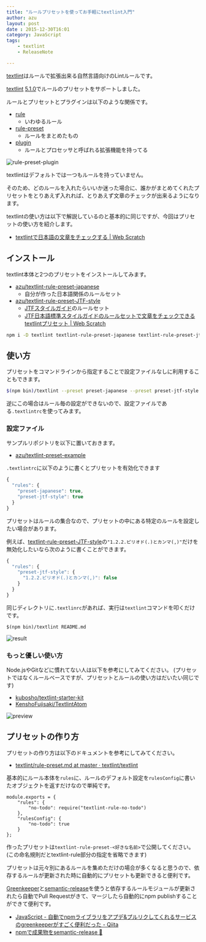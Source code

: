 ```yaml
---
title: "ルールプリセットを使ってお手軽にtextlint入門"
author: azu
layout: post
date : 2015-12-30T16:01
category: JavaScript
tags:
    - textlint
    - ReleaseNote

---
```


[textlint](https://github.com/textlint/textlint "textlint")はルールで拡張出来る自然言語向けのLintルールです。

[textlint](https://github.com/textlint/textlint "textlint") [5.1.0](https://github.com/textlint/textlint/releases/tag/5.1.0 "5.1.0")でルールのプリセットをサポートしました。

ルールとプリセットとプラグインは以下のような関係です。

- [rule](https://github.com/textlint/textlint/tree/master/docs/docs/rule.md)
    - いわゆるルール
- [rule-preset](https://github.com/textlint/textlint/tree/master/docs/docs/rule-preset.md)
    - ルールをまとめたもの
- [plugin](https://github.com/textlint/textlint/tree/master/docs/docs/plugin.md)
    - ルールとプロセッサと呼ばれる拡張機能を持ってる

![rule-preset-plugin](https://raw.githubusercontent.com/textlint/textlint/master/docs/resources/rule-preset-plugin.png)

textlintはデフォルトでは一つもルールを持っていません。

そのため、どのルールを入れたらいいか迷った場合に、誰かがまとめてくれたプリセットをとりあえず入れれば、とりあえず文章のチェックが出来るようになります。

textlintの使い方は以下で解説しているのと基本的に同じですが、今回はプリセットの使い方を紹介します。

- [textlintで日本語の文章をチェックする | Web Scratch](http://efcl.info/2015/09/10/introduce-textlint/ "textlintで日本語の文章をチェックする | Web Scratch")

## インストール

textlint本体と2つのプリセットをインストールしてみます。

- [azu/textlint-rule-preset-japanese](https://github.com/azu/textlint-rule-preset-japanese)
	- 自分が作った日本語関係のルールセット
- [azu/textlint-rule-preset-JTF-style](https://github.com/azu/textlint-rule-preset-JTF-style)
	- [JTFスタイルガイド](https://www.jtf.jp/jp/style_guide/styleguide_top.html)のルールセット
	- [JTF日本語標準スタイルガイドのルールセットで文章をチェックできるtextlintプリセット | Web Scratch](http://efcl.info/2015/10/19/textlint-plugin-JTF-style/ "JTF日本語標準スタイルガイドのルールセットで文章をチェックできるtextlintプリセット | Web Scratch")


```sh
npm i -D textlint textlint-rule-preset-japanese textlint-rule-preset-jtf-style
```

## 使い方

プリセットをコマンドラインから指定することで設定ファイルなしに利用することもできます。

```sh
$(npm bin)/textlint --preset preset-japanese --preset preset-jtf-style README.md
```

逆にこの場合はルール毎の設定ができないので、設定ファイルである`.textlintrc`を使ってみます。

### 設定ファイル

サンプルリポジトリを以下に置いておきます。

- [azu/textlint-preset-example](https://github.com/azu/textlint-preset-example "azu/textlint-preset-example")

`.textlintrc`に以下のように書くとプリセットを有効化できます

```js
{
  "rules": {
    "preset-japanese": true,
    "preset-jtf-style": true
  }
}
```

プリセットはルールの集合なので、プリセットの中にある特定のルールを設定したい場合があります。

例えば、[textlint-rule-preset-JTF-style](https://github.com/azu/textlint-rule-preset-JTF-style "textlint-rule-preset-JTF-style")の`"1.2.2.ピリオド(.)とカンマ(,)"`だけを無効化したいなら次のように書くことができます。

```js
{
  "rules": {
    "preset-jtf-style": {
      "1.2.2.ピリオド(.)とカンマ(,)": false
    }
  }
}
```

同じディレクトリに`.textlinrc`があれば、実行は`textlint`コマンドを叩くだけです。

```
$(npm bin)/textlint README.md
```

![result](https://monosnap.com/file/tndweS7k0ZsrVz8yN3olPvD3l2rbTx.png)

### もっと優しい使い方

Node.jsやGitなどに慣れてない人は以下を参考にしてみてください。
(プリセットではなくルールベースですが、プリセットとルールの使い方はだいたい同じです)

- [kubosho/textlint-starter-kit](https://github.com/kubosho/textlint-starter-kit)
- [KenshoFujisaki/TextlintAtom](https://github.com/KenshoFujisaki/TextlintAtom)


![preview](https://gyazo.com/430f92606e5f5bdb06e0583001a9a2b0.gif)

## プリセットの作り方

プリセットの作り方は以下のドキュメントを参考にしてみてください。

- [textlint/rule-preset.md at master · textlint/textlint](https://github.com/textlint/textlint/blob/master/docs/rule-preset.md "textlint/rule-preset.md at master · textlint/textlint")

基本的にルール本体を`rules`に、ルールのデフォルト設定を`rulesConfig`に書いたオブジェクトを返すだけなので単純です。

```
module.exports = {
    "rules": {
        "no-todo": require("textlint-rule-no-todo")
    },
    "rulesConfig": {
        "no-todo": true
    }
};
```

作ったプリセットは`textlint-rule-preset-<好きな名前>`で公開してください。
(この命名規則だとtextlint-rule部分の指定を省略できます)

プリセットは元々別にあるルールを集めただけの場合が多くなると思うので、依存するルールが更新された時に自動的にプリセットも更新できると便利です。

[Greenkeeper](http://greenkeeper.io/ "Greenkeeper")と[semantic-release](https://github.com/semantic-release/semantic-release "semantic-release")を使うと依存するルールモジュールが更新されたら自動でPull Requestがきて、マージしたら自動的にnpm publishすることができて便利です。

- [JavaScript - 自動でnpmライブラリをアプデ&プルリクしてくれるサービスのgreenkeeperがすごく便利だった - Qiita](http://qiita.com/itkrt2y/items/c0e77a4e3cda173917bb "JavaScript - 自動でnpmライブラリをアプデ&amp;プルリクしてくれるサービスのgreenkeeperがすごく便利だった - Qiita")
- [npmで成果物をsemantic-release :rocket:](http://azu.github.io/slide/niku_sushi/npm-semantic-release.html "npmで成果物をsemantic-release :rocket:")
